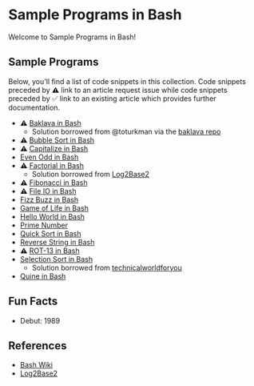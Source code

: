 # Sample Programs in Bash

Welcome to Sample Programs in Bash!

## Sample Programs

Below, you'll find a list of code snippets in this collection.
Code snippets preceded by :warning: link to an article request 
issue while code snippets preceded by :white_check_mark: link
to an existing article which provides further documentation.

- :warning: [Baklava in Bash][baklava-article-issue]
  - Solution borrowed from @toturkman via the [baklava repo][1]
- :warning: [Bubble Sort in Bash][bubble-sort-article-issue]
- :warning: [Capitalize in Bash][capitalize-article-issue]
- [Even Odd in Bash][17]
- :warning: [Factorial in Bash][factorial-article-issue]
  - Solution borrowed from [Log2Base2][12]
- :warning: [Fibonacci in Bash][fibonacci-article-issue]
- :warning: [File IO in Bash][file-io-article-issue]
- [Fizz Buzz in Bash][4]
- [Game of Life in Bash][16]
- [Hello World in Bash][2]
- [Prime Number][15]
- [Quick Sort in Bash][14]
- [Reverse String in Bash][3]
- :warning: [ROT-13 in Bash][rot-13-article-issue]
- [Selection Sort in Bash][18]
  - Solution borrowed from [technicalworldforyou][19]
- [Quine in Bash][20]

## Fun Facts

- Debut: 1989

## References

- [Bash Wiki][5]
- [Log2Base2][12]

[1]: https://github.com/toturkmen/baklava
[2]: https://therenegadecoder.com/code/hello-world-in-bash/
[3]: https://github.com/jrg94/sample-programs/issues/159
[4]: https://github.com/jrg94/sample-programs/issues/384
[5]: https://en.wikipedia.org/wiki/Bash_(Unix_shell)
[12]: https://www.log2base2.com/shell-script-examples/loop/shell-script-to-find-factorial-of-a-number.html

[14]: https://github.com/TheRenegadeCoder/sample-programs/issues/1228
[15]: https://github.com/TheRenegadeCoder/sample-programs/issues/1227
[16]: https://github.com/TheRenegadeCoder/sample-programs/issues/1220
[17]: https://github.com/TheRenegadeCoder/sample-programs/issues/1218
[18]: https://github.com/TheRenegadeCoder/sample-programs/issues/1232
[19]: http://technicalworldforyou.blogspot.com/2012/08/selection-sort-using-shell-script.html
[20]: https://github.com/TheRenegadeCoder/sample-programs/issues/1229

[baklava-article-issue]: https://github.com/TheRenegadeCoder/sample-programs-website/issues/200
[bubble-sort-article-issue]: https://github.com/TheRenegadeCoder/sample-programs-website/issues/435
[capitalize-article-issue]: https://github.com/TheRenegadeCoder/sample-programs-website/issues/436
[factorial-article-issue]: https://github.com/TheRenegadeCoder/sample-programs-website/issues/438
[fibonacci-article-issue]: https://github.com/TheRenegadeCoder/sample-programs-website/issues/79
[file-io-article-issue]: https://github.com/TheRenegadeCoder/sample-programs-website/issues/76
[rot-13-article-issue]: https://github.com/TheRenegadeCoder/sample-programs-website/issues/437
